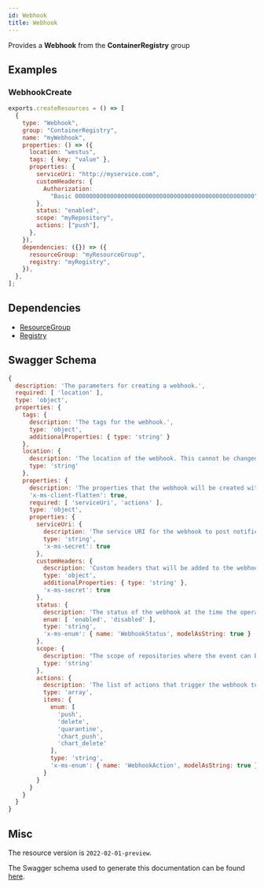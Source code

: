 ```yaml
---
id: Webhook
title: Webhook
---
```

Provides a **Webhook** from the **ContainerRegistry** group
## Examples
### WebhookCreate
```js
exports.createResources = () => [
  {
    type: "Webhook",
    group: "ContainerRegistry",
    name: "myWebhook",
    properties: () => ({
      location: "westus",
      tags: { key: "value" },
      properties: {
        serviceUri: "http://myservice.com",
        customHeaders: {
          Authorization:
            "Basic 000000000000000000000000000000000000000000000000000",
        },
        status: "enabled",
        scope: "myRepository",
        actions: ["push"],
      },
    }),
    dependencies: ({}) => ({
      resourceGroup: "myResourceGroup",
      registry: "myRegistry",
    }),
  },
];

```
## Dependencies
- [ResourceGroup](../Resources/ResourceGroup.md)
- [Registry](../ContainerRegistry/Registry.md)
## Swagger Schema
```js
{
  description: 'The parameters for creating a webhook.',
  required: [ 'location' ],
  type: 'object',
  properties: {
    tags: {
      description: 'The tags for the webhook.',
      type: 'object',
      additionalProperties: { type: 'string' }
    },
    location: {
      description: 'The location of the webhook. This cannot be changed after the resource is created.',
      type: 'string'
    },
    properties: {
      description: 'The properties that the webhook will be created with.',
      'x-ms-client-flatten': true,
      required: [ 'serviceUri', 'actions' ],
      type: 'object',
      properties: {
        serviceUri: {
          description: 'The service URI for the webhook to post notifications.',
          type: 'string',
          'x-ms-secret': true
        },
        customHeaders: {
          description: 'Custom headers that will be added to the webhook notifications.',
          type: 'object',
          additionalProperties: { type: 'string' },
          'x-ms-secret': true
        },
        status: {
          description: 'The status of the webhook at the time the operation was called.',
          enum: [ 'enabled', 'disabled' ],
          type: 'string',
          'x-ms-enum': { name: 'WebhookStatus', modelAsString: true }
        },
        scope: {
          description: "The scope of repositories where the event can be triggered. For example, 'foo:*' means events for all tags under repository 'foo'. 'foo:bar' means events for 'foo:bar' only. 'foo' is equivalent to 'foo:latest'. Empty means all events.",
          type: 'string'
        },
        actions: {
          description: 'The list of actions that trigger the webhook to post notifications.',
          type: 'array',
          items: {
            enum: [
              'push',
              'delete',
              'quarantine',
              'chart_push',
              'chart_delete'
            ],
            type: 'string',
            'x-ms-enum': { name: 'WebhookAction', modelAsString: true }
          }
        }
      }
    }
  }
}
```
## Misc
The resource version is `2022-02-01-preview`.

The Swagger schema used to generate this documentation can be found [here](https://github.com/Azure/azure-rest-api-specs/tree/main/specification/containerregistry/resource-manager/Microsoft.ContainerRegistry/preview/2022-02-01-preview/containerregistry.json).
